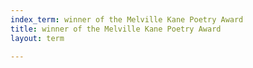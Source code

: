 ```yaml
---
index_term: winner of the Melville Kane Poetry Award
title: winner of the Melville Kane Poetry Award
layout: term

---
```

